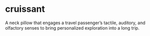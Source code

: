 # cruissant

A neck pillow that engages a travel passenger’s tactile, auditory, and olfactory senses to bring personalized exploration into a long trip. 
